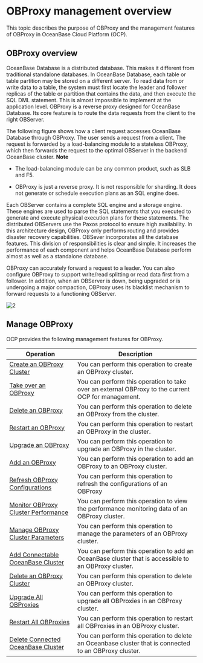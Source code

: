OBProxy management overview 
================================================

This topic describes the purpose of OBProxy and the management features of OBProxy in OceanBase Cloud Platform (OCP). 

OBProxy overview 
-------------------------------------

OceanBase Database is a distributed database. This makes it different from traditional standalone databases. In OceanBase Database, each table or table partition may be stored on a different server. To read data from or write data to a table, the system must first locate the leader and follower replicas of the table or partition that contains the data, and then execute the SQL DML statement. This is almost impossible to implement at the application level. OBProxy is a reverse proxy designed for OceanBase Database. Its core feature is to route the data requests from the client to the right OBServer. 

The following figure shows how a client request accesses OceanBase Database through OBProxy. The user sends a request from a client. The request is forwarded by a load-balancing module to a stateless OBProxy, which then forwards the request to the optimal OBServer in the backend OceanBase cluster. 
**Note**



* The load-balancing module can be any common product, such as SLB and F5.

  

* OBProxy is just a reverse proxy. It is not responsible for sharding. It does not generate or schedule execution plans as an SQL engine does.

  




Each OBServer contains a complete SQL engine and a storage engine. These engines are used to parse the SQL statements that you executed to generate and execute physical execution plans for these statements. The distributed OBServers use the Paxos protocol to ensure high availability. In this architecture design, OBProxy only performs routing and provides disaster recovery capabilities. OBSever incorporates all the database features. This division of responsibilities is clear and simple. It increases the performance of each component and helps OceanBase Database perform almost as well as a standalone database. 

OBProxy can accurately forward a request to a leader. You can also configure OBProxy to support write/read splitting or read data first from a follower. In addition, when an OBServer is down, being upgraded or is undergoing a major compaction, OBProxy uses its blacklist mechanism to forward requests to a functioning OBServer. 

![2](https://help-static-aliyun-doc.aliyuncs.com/assets/img/en-US/1726967161/p184129.png)

Manage OBProxy 
-----------------------------------

OCP provides the following management features for OBProxy. 


|                                     Operation                                      |                                              Description                                               |
|------------------------------------------------------------------------------------|--------------------------------------------------------------------------------------------------------|
| [Create an OBProxy Cluster](../../8.obproxy-management/1.create-an-obproxy-cluster.md)           | You can perform this operation to create an OBProxy cluster.                                           |
| [Take over an OBProxy](../../8.obproxy-management/2.userguide-obproxy.md)                | You can perform this operation to take over an external OBProxy to the current OCP for management.     |
| [Delete an OBProxy](../../8.obproxy-management/3.delete-obproxy.md)                   | You can perform this operation to delete an OBProxy from the cluster.                                  |
| [Restart an OBProxy](../../8.obproxy-management/4.restart-obproxy.md)                  | You can perform this operation to restart an OBProxy in the cluster.                                   |
| [Upgrade an OBProxy](../../8.obproxy-management/5.upgrade-obproxy.md)                  | You can perform this operation to upgrade an OBProxy in the cluster.                                   |
| [Add an OBProxy](../../8.obproxy-management/6.add-obproxy.md)                      | You can perform this operation to add an OBProxy to an OBProxy cluster.                                |
| [Refresh OBProxy Configurations](../../8.obproxy-management/7.refresh-obproxy-configuration.md)      | You can perform this operation to refresh the configurations of an OBProxy                             |
| [Monitor OBProxy Cluster Performance](../../8.obproxy-management/8.obproxy-cluster-performance-monitoring.md) | You can perform this operation to view the performance monitoring data of an OBProxy cluster.          |
| [Manage OBProxy Cluster Parameters](../../8.obproxy-management/9.obproxy-cluster-parameter-management.md)   | You can perform this operation to manage the parameters of an OBProxy cluster.                         |
| [Add Connectable OceanBase Cluster](../../8.obproxy-management/10.add-a-connectable-ob-cluster.md)   | You can perform this operation to add an OceanBase cluster that is accessible to an OBProxy cluster.   |
| [Delete an OBProxy Cluster](../../8.obproxy-management/11.delete-obproxy-cluster.md)           | You can perform this operation to delete an OBProxy cluster.                                           |
| [Upgrade All OBProxies](../../8.obproxy-management/12.upgrade-the-obproxy-cluster.md)               | You can perform this operation to upgrade all OBProxies in an OBProxy cluster.                         |
| [Restart All OBProxies](../../8.obproxy-management/13.restart-obproxy-cluster.md)               | You can perform this operation to restart all OBProxies in an OBProxy cluster.                         |
| [Delete Connected OceanBase Cluster](../../8.obproxy-management/14.delete-a-connected-ob-cluster.md)  | You can perform this operation to delete an Oceanbase cluster that is connected to an OBProxy cluster. |



